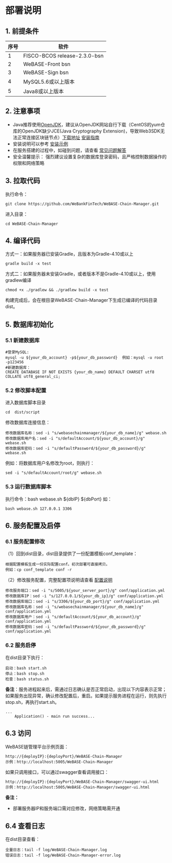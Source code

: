# 部署说明

## 1. 前提条件

| 序号 | 软件                |
| ---- | ------------------- |
| 1    | FISCO-BCOS release-2.3.0-bsn    |
| 2    | WeBASE-Front bsn |
| 3 | WeBASE-Sign bsn |
| 4    | MySQL5.6或以上版本  |
| 5    | Java8或以上版本     |


## 2. 注意事项
*  Java推荐使用[OpenJDK](https://openjdk.java.net/ )，建议从OpenJDK网站自行下载（CentOS的yum仓库的OpenJDK缺少JCE(Java Cryptography Extension)，导致Web3SDK无法正常连接区块链节点）[下载地址](https://jdk.java.net/java-se-ri/11) [安装指南](https://openjdk.java.net/install/index.html)
*  安装说明可以参考 [安装示例](./appendix.md#1-安装示例)
*  在服务搭建的过程中，如碰到问题，请查看 [常见问题解答](./appendix.md#2-常见问题)
*  安全温馨提示： 强烈建议设置复杂的数据库登录密码，且严格控制数据操作的权限和网络策略


## 3. 拉取代码
执行命令：
```shell
git clone https://github.com/WeBankFinTech/WeBASE-Chain-Manager.git
```
进入目录：

```shell
cd WeBASE-Chain-Manager
```

## 4. 编译代码

方式一：如果服务器已安装Gradle，且版本为Gradle-4.10或以上

```shell
gradle build -x test
```

方式二：如果服务器未安装Gradle，或者版本不是Gradle-4.10或以上，使用gradlew编译

```shell
chmod +x ./gradlew && ./gradlew build -x test
```

构建完成后，会在根目录WeBASE-Chain-Manager下生成已编译的代码目录dist。


## 5. 数据库初始化
### 5.1 新建数据库
```
#登录MySQL:
mysql -u ${your_db_account} -p${your_db_password}  例如：mysql -u root -p123456
#新建数据库：
CREATE DATABASE IF NOT EXISTS {your_db_name} DEFAULT CHARSET utf8 COLLATE utf8_general_ci;
```

### 5.2 修改脚本配置

进入数据库脚本目录
```shell
cd  dist/script
```

修改数据库连接信息：
```shell
修改数据库名称：sed -i "s/webasechainmanager/${your_db_name}/g" webase.sh
修改数据库用户名：sed -i "s/defaultAccount/${your_db_account}/g" webase.sh
修改数据库密码：sed -i "s/defaultPassword/${your_db_password}/g" webase.sh
```
例如：将数据库用户名修改为root，则执行：
```shell
sed -i "s/defaultAccount/root/g" webase.sh
```

### 5.3 运行数据库脚本
执行命令：bash  webase.sh  ${dbIP}  ${dbPort}
如：

```shell
bash webase.sh 127.0.0.1 3306
```

## 6. 服务配置及启停
### 6.1 服务配置修改
（1）回到dist目录，dist目录提供了一份配置模板conf_template：

```
根据配置模板生成一份实际配置conf。初次部署可直接拷贝。
例如：cp conf_template conf -r
```

（2）修改服务配置，完整配置项说明请查看 [配置说明](./appendix.md#3-applicationyml配置项说明)
```shell
修改服务端口：sed -i "s/5005/${your_server_port}/g" conf/application.yml
修改数据库IP：sed -i "s/127.0.0.1/${your_db_ip}/g" conf/application.yml
修改数据库端口：sed -i "s/3306/${your_db_port}/g" conf/application.yml
修改数据库名称：sed -i "s/webasechainmanager/${your_db_name}/g" conf/application.yml
修改数据库用户：sed -i "s/defaultAccount/${your_db_account}/g" conf/application.yml
修改数据库密码：sed -i "s/defaultPassword/${your_db_password}/g" conf/application.yml
```

### 6.2 服务启停
在dist目录下执行：
```shell
启动：bash start.sh
停止：bash stop.sh
检查：bash status.sh
```
**备注**：服务进程起来后，需通过日志确认是否正常启动，出现以下内容表示正常；如果服务出现异常，确认修改配置后，重启。如果提示服务进程在运行，则先执行stop.sh，再执行start.sh。

```
...
	Application() - main run success...
```

## 6.3 访问

WeBASE链管理平台示例页面：

```
http://{deployIP}:{deployPort}/WeBASE-Chain-Manager
示例：http://localhost:5005/WeBASE-Chain-Manager
```

如果只调用接口，可以通过swagger查看调用接口：

```
http://{deployIP}:{deployPort}/WeBASE-Chain-Manager/swagger-ui.html
示例：http://localhost:5005/WeBASE-Chain-Manager/swagger-ui.html
```

**备注：** 

- 部署服务器IP和服务端口需对应修改，网络策略需开通

## 6.4 查看日志

在dist目录查看：
```shell
全量日志：tail -f log/WeBASE-Chain-Manager.log
错误日志：tail -f log/WeBASE-Chain-Manager-error.log
```
